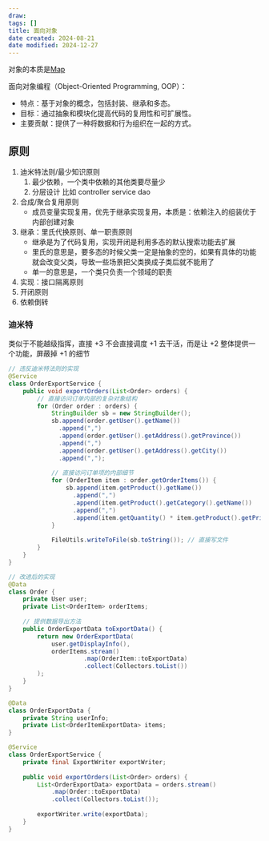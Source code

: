 ```yaml
---
draw:
tags: []
title: 面向对象
date created: 2024-08-21
date modified: 2024-12-27
---
```


对象的本质是[Map](Map.md)

面向对象编程（Object-Oriented Programming, OOP）：

- 特点：基于对象的概念，包括封装、继承和多态。
- 目标：通过抽象和模块化提高代码的复用性和可扩展性。
- 主要贡献：提供了一种将数据和行为组织在一起的方式。

## 原则

1. 迪米特法则/最少知识原则
	1. 最少依赖，一个类中依赖的其他类要尽量少
	2. 分层设计 比如 controller service dao
2. 合成/聚合复用原则
	- 成员变量实现复用，优先于继承实现复用，本质是：依赖注入的组装优于内部创建对象
3. 继承：里氏代换原则、单一职责原则
	- 继承是为了代码复用，实现开闭是利用多态的默认搜索功能去扩展
	- 里氏的意思是，要多态的时候父类一定是抽象的空的，如果有具体的功能就会改变父类，导致一些场景把父类换成子类后就不能用了
	- 单一的意思是，一个类只负责一个领域的职责
4. 实现：接口隔离原则
5. 开闭原则
6. 依赖倒转

### 迪米特

类似于不能越级指挥，直接 +3 不会直接调度 +1 去干活，而是让 +2 整体提供一个功能，屏蔽掉 +1 的细节

```java
// 违反迪米特法则的实现
@Service
class OrderExportService {
    public void exportOrders(List<Order> orders) {
        // 直接访问订单内部的复杂对象结构
        for (Order order : orders) {
            StringBuilder sb = new StringBuilder();
            sb.append(order.getUser().getName())
              .append(",")
              .append(order.getUser().getAddress().getProvince())
              .append(",")
              .append(order.getUser().getAddress().getCity())
              .append(",");
            
            // 直接访问订单项的内部细节
            for (OrderItem item : order.getOrderItems()) {
                sb.append(item.getProduct().getName())
                  .append(",")
                  .append(item.getProduct().getCategory().getName())
                  .append(",")
                  .append(item.getQuantity() * item.getProduct().getPrice());
            }
            
            FileUtils.writeToFile(sb.toString()); // 直接写文件
        }
    }
}

// 改进后的实现
@Data
class Order {
    private User user;
    private List<OrderItem> orderItems;
    
    // 提供数据导出方法
    public OrderExportData toExportData() {
        return new OrderExportData(
            user.getDisplayInfo(),
            orderItems.stream()
                     .map(OrderItem::toExportData)
                     .collect(Collectors.toList())
        );
    }
}

@Data
class OrderExportData {
    private String userInfo;
    private List<OrderItemExportData> items;
}

@Service
class OrderExportService {
    private final ExportWriter exportWriter;
    
    public void exportOrders(List<Order> orders) {
        List<OrderExportData> exportData = orders.stream()
            .map(Order::toExportData)
            .collect(Collectors.toList());
        
        exportWriter.write(exportData);
    }
}
```
